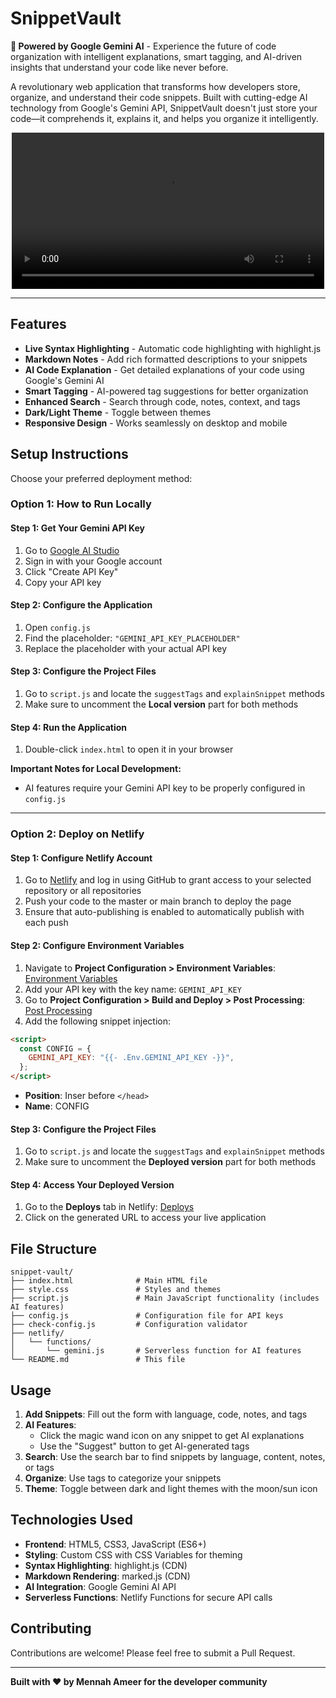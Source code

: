 # SnippetVault

**🚀 Powered by Google Gemini AI** - Experience the future of code organization with intelligent explanations, smart tagging, and AI-driven insights that understand your code like never before.

A revolutionary web application that transforms how developers store, organize, and understand their code snippets. Built with cutting-edge AI technology from Google's Gemini API, SnippetVault doesn't just store your code—it comprehends it, explains it, and helps you organize it intelligently.

<p align="center">
  <video src="https://github.com/user-attachments/assets/90daf5cc-6c2b-45b2-a3fc-316bc8529564" width="500" controls></video>
</p>

---

## Features

- **Live Syntax Highlighting** - Automatic code highlighting with highlight.js
- **Markdown Notes** - Add rich formatted descriptions to your snippets
- **AI Code Explanation** - Get detailed explanations of your code using Google's Gemini AI
- **Smart Tagging** - AI-powered tag suggestions for better organization
- **Enhanced Search** - Search through code, notes, context, and tags
- **Dark/Light Theme** - Toggle between themes
- **Responsive Design** - Works seamlessly on desktop and mobile

## Setup Instructions

Choose your preferred deployment method:

### Option 1: How to Run Locally

#### Step 1: Get Your Gemini API Key

1. Go to [Google AI Studio](https://makersuite.google.com/app/apikey)
2. Sign in with your Google account
3. Click "Create API Key"
4. Copy your API key

#### Step 2: Configure the Application

1. Open `config.js`
2. Find the placeholder: `"GEMINI_API_KEY_PLACEHOLDER"`
3. Replace the placeholder with your actual API key

#### Step 3: Configure the Project Files

1. Go to `script.js` and locate the `suggestTags` and `explainSnippet` methods
2. Make sure to uncomment the **Local version** part for both methods

#### Step 4: Run the Application

1. Double-click `index.html` to open it in your browser

**Important Notes for Local Development:**

- AI features require your Gemini API key to be properly configured in `config.js`

---

### Option 2: Deploy on Netlify

#### Step 1: Configure Netlify Account

1. Go to [Netlify](https://netlify.com) and log in using GitHub to grant access to your selected repository or all repositories
2. Push your code to the master or main branch to deploy the page
3. Ensure that auto-publishing is enabled to automatically publish with each push

#### Step 2: Configure Environment Variables

1. Navigate to **Project Configuration > Environment Variables**: [Environment Variables](https://app.netlify.com/projects/yourProjectName/configuration/env#content)
2. Add your API key with the key name: `GEMINI_API_KEY`
3. Go to **Project Configuration > Build and Deploy > Post Processing**: [Post Processing](https://app.netlify.com/projects/yourProjectName/configuration/deploys#post-processing)
4. Add the following snippet injection:

```html
<script>
  const CONFIG = {
    GEMINI_API_KEY: "{{- .Env.GEMINI_API_KEY -}}",
  };
</script>
```

- **Position**: Inser before `</head>`
- **Name**: CONFIG

#### Step 3: Configure the Project Files

1. Go to `script.js` and locate the `suggestTags` and `explainSnippet` methods
2. Make sure to uncomment the **Deployed version** part for both methods

#### Step 4: Access Your Deployed Version

1. Go to the **Deploys** tab in Netlify: [Deploys](https://app.netlify.com/projects/yourProjectName/deploys)
2. Click on the generated URL to access your live application

## File Structure

```
snippet-vault/
├── index.html              # Main HTML file
├── style.css               # Styles and themes
├── script.js               # Main JavaScript functionality (includes AI features)
├── config.js               # Configuration file for API keys
├── check-config.js         # Configuration validator
├── netlify/
│   └── functions/
│       └── gemini.js       # Serverless function for AI features
└── README.md               # This file
```

## Usage

1. **Add Snippets**: Fill out the form with language, code, notes, and tags
2. **AI Features**:
   - Click the magic wand icon on any snippet to get AI explanations
   - Use the "Suggest" button to get AI-generated tags
3. **Search**: Use the search bar to find snippets by language, content, notes, or tags
4. **Organize**: Use tags to categorize your snippets
5. **Theme**: Toggle between dark and light themes with the moon/sun icon

## Technologies Used

- **Frontend**: HTML5, CSS3, JavaScript (ES6+)
- **Styling**: Custom CSS with CSS Variables for theming
- **Syntax Highlighting**: highlight.js (CDN)
- **Markdown Rendering**: marked.js (CDN)
- **AI Integration**: Google Gemini AI API
- **Serverless Functions**: Netlify Functions for secure API calls


## Contributing

Contributions are welcome! Please feel free to submit a Pull Request.

---

**Built with ❤️ by Mennah Ameer for the developer community**
